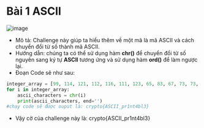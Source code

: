 # Bài 1 ASCII
![image](https://hackmd.io/_uploads/SJtAkVN_6.png)
- Mô tả: Challenge này giúp ta hiểu thêm về một mã là mã ASCII và cách chuyển đổi từ số thành mã ASCII.
- Hướng dẫn: chúng ta có thể sử dụng hàm **chr()** để chuyển đổi từ số nguyên sang ký tự **ASCII** tương ứng và sử dụng hàm **ord()** để làm ngược lại.
- Đoạn Code sẽ như sau:
```python
integer_array = [99, 114, 121, 112, 116, 111, 123, 65, 83, 67, 73, 73, 95, 112, 114, 49, 110, 116, 52, 98, 108, 51, 125]
for i in integer_array:
    ascii_characters = chr(i)
    print(ascii_characters, end='') 
#chạy code sẽ được ouput là: crypto{ASCII_pr1nt4bl3}
```
- Vậy cờ của challenge này là: crypto{ASCII_pr1nt4bl3}